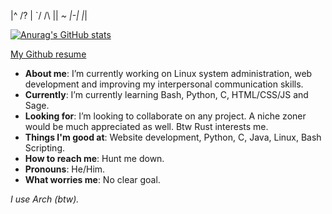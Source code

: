 
|^ /? | `/ /\ |\| _\~ |-| |_| 
                              

[![Anurag's GitHub stats](https://github-readme-stats.vercel.app/api?username=prirai)](https://github.com/anuraghazra/github-readme-stats)

[My Github resume](https://resume.github.io/?prirai)
- **About me**: I’m currently working on Linux system administration, web development and improving my interpersonal communication skills.
- **Currently**: I’m currently learning Bash, Python, C, HTML/CSS/JS and Sage.
- **Looking for**: I’m looking to collaborate on any project. A niche zoner would be much appreciated as well. Btw Rust interests me.
- **Things I'm good at**: Website development, Python, C, Java, Linux, Bash Scripting.
- **How to reach me**: Hunt me down.
- **Pronouns**: He/Him.
- **What worries me**: No clear goal.

*I use Arch (btw).*
